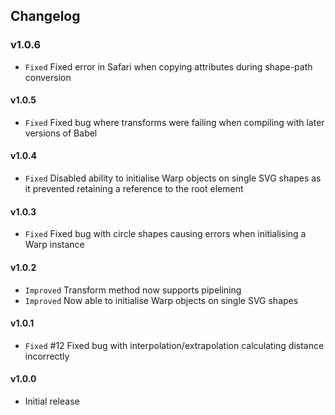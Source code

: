 ## Changelog

### v1.0.6
- `Fixed` Fixed error in Safari when copying attributes during shape-path conversion

#### v1.0.5
- `Fixed` Fixed bug where transforms were failing when compiling with later versions of Babel

#### v1.0.4
- `Fixed` Disabled ability to initialise Warp objects on single SVG shapes as it prevented retaining a reference to the root element

#### v1.0.3
- `Fixed` Fixed bug with circle shapes causing errors when initialising a Warp instance

#### v1.0.2
- `Improved` Transform method now supports pipelining
- `Improved` Now able to initialise Warp objects on single SVG shapes

#### v1.0.1
- `Fixed` #12 Fixed bug with interpolation/extrapolation calculating distance incorrectly

#### v1.0.0
- Initial release
